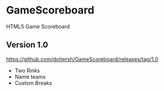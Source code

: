 # GameScoreboard
HTML5 Game Scoreboard

## Version 1.0
https://github.com/dotjersh/GameScoreboard/releases/tag/1.0

- Two Rinks
- Name teams
- Custom Breaks
